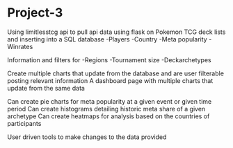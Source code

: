 # Project-3

Using limitlesstcg api to pull api data using flask on Pokemon TCG deck lists and inserting into a SQL database
-Players
-Country
-Meta popularity
-Winrates

Information and filters for
-Regions
-Tournament size
-Deckarchetypes

Create multiple charts that update from the database and are user filterable posting relevant information
A dashboard page with multiple charts that update from the same data

Can create pie charts for meta popularity at a given event or given time period
Can create histograms detailing historic meta share of a given archetype
Can create heatmaps for analysis based on the countries of participants

User driven tools to make changes to the data provided
